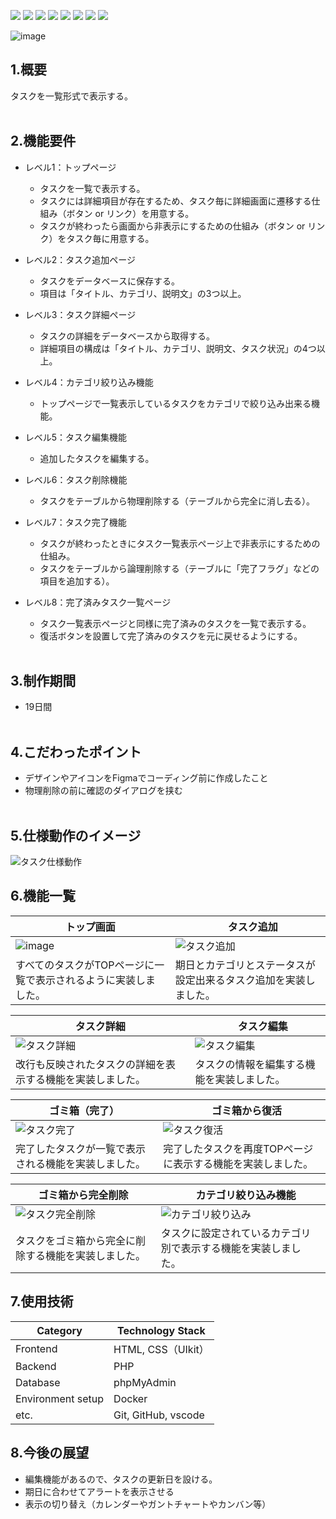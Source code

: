 <img src="https://img.shields.io/badge/PHP-ccc.svg?logo=php&style=flat"> <img src="https://img.shields.io/badge/-CSS3-1572B6.svg?logo=css3&style=flat"> <img src="https://img.shields.io/badge/-HTML5-333.svg?logo=html5&style=flat">
<img src="https://img.shields.io/badge/-Windows-0078D6.svg?logo=windows&style=flat">
<img src="https://img.shields.io/badge/-MySQL-336791.svg?logo=mysql&style=flat">
<img src="https://img.shields.io/badge/-Visual%20Studio%20Code-007ACC.svg?logo=visual-studio-code&style=flat">
<img src="https://img.shields.io/badge/-GitHub-181717.svg?logo=github&style=flat">
<img src="https://img.shields.io/badge/-Docker-EEE.svg?logo=docker&style=flat">

![image](https://github.com/user-attachments/assets/41c44f86-9403-43ee-9e44-7503e1d56a8f)


## 1.概要
タスクを一覧形式で表示する。
<br><br>

## 2.機能要件
- レベル1：トップページ
  - タスクを一覧で表示する。
  - タスクには詳細項目が存在するため、タスク毎に詳細画面に遷移する仕組み（ボタン or リンク）を用意する。
  - タスクが終わったら画面から非表示にするための仕組み（ボタン or リンク）をタスク毎に用意する。

- レベル2：タスク追加ページ
  - タスクをデータベースに保存する。
  - 項目は「タイトル、カテゴリ、説明文」の3つ以上。

- レベル3：タスク詳細ページ
  - タスクの詳細をデータベースから取得する。
  - 詳細項目の構成は「タイトル、カテゴリ、説明文、タスク状況」の4つ以上。

- レベル4：カテゴリ絞り込み機能
  - トップページで一覧表示しているタスクをカテゴリで絞り込み出来る機能。

- レベル5：タスク編集機能
  - 追加したタスクを編集する。
  
- レベル6：タスク削除機能
  - タスクをテーブルから物理削除する（テーブルから完全に消し去る）。

- レベル7：タスク完了機能
  - タスクが終わったときにタスク一覧表示ページ上で非表示にするための仕組み。
  - タスクをテーブルから論理削除する（テーブルに「完了フラグ」などの項目を追加する）。

- レベル8：完了済みタスク一覧ページ
  - タスク一覧表示ページと同様に完了済みのタスクを一覧で表示する。
  - 復活ボタンを設置して完了済みのタスクを元に戻せるようにする。
  <br><br>


## 3.制作期間
 - 19日間
<br><br>

## 4.こだわったポイント
 - デザインやアイコンをFigmaでコーディング前に作成したこと
 - 物理削除の前に確認のダイアログを挟む
<br><br>

## 5.仕様動作のイメージ
![タスク仕様動作](https://github.com/user-attachments/assets/7c0ec238-4c8e-4e65-b385-dc8eaa55304a)


## 6.機能一覧
| トップ画面 |　タスク追加 |
| ---- | ---- |
| ![image](https://github.com/user-attachments/assets/41c44f86-9403-43ee-9e44-7503e1d56a8f) | ![タスク追加](https://github.com/user-attachments/assets/2627759a-d29f-42bd-a1b1-ad33623709f5) |
| すべてのタスクがTOPページに一覧で表示されるように実装しました。 | 期日とカテゴリとステータスが設定出来るタスク追加を実装しました。 |

| タスク詳細 |　タスク編集 |
| ---- | ---- |
| ![タスク詳細](https://github.com/user-attachments/assets/4eab8b18-b54a-407c-bc2f-14b6db879595) | ![タスク編集](https://github.com/user-attachments/assets/6cd547ca-8809-4e3d-8cb9-a01a17fe6e43) |
| 改行も反映されたタスクの詳細を表示する機能を実装しました。 | タスクの情報を編集する機能を実装しました。 |

| ゴミ箱（完了） |　ゴミ箱から復活 |
| ---- | ---- |
| ![タスク完了](https://github.com/user-attachments/assets/091da221-dccd-450a-b984-f7d232670301) | ![タスク復活](https://github.com/user-attachments/assets/297e0651-086c-443a-b78f-76d0b5f45a85) |
| 完了したタスクが一覧で表示される機能を実装しました。 | 完了したタスクを再度TOPページに表示する機能を実装しました。 |

| ゴミ箱から完全削除 |　カテゴリ絞り込み機能 |
| ---- | ---- |
| ![タスク完全削除](https://github.com/user-attachments/assets/346c7b67-e2aa-4b8b-affe-4eb58477c85a) | ![カテゴリ絞り込み](https://github.com/user-attachments/assets/92d12ea0-fc74-4029-80c0-a6a86e3a2a11) |
| タスクをゴミ箱から完全に削除する機能を実装しました。 | タスクに設定されているカテゴリ別で表示する機能を実装しました。 |

## 7.使用技術
| Category          | Technology Stack    | 
| ----------------- | ------------------- | 
| Frontend          | HTML, CSS（UIkit）  | 
| Backend           | PHP                 | 
| Database          | phpMyAdmin          | 
| Environment setup | Docker              | 
| etc.              | Git, GitHub, vscode | 

## 8.今後の展望
 - 編集機能があるので、タスクの更新日を設ける。
 - 期日に合わせてアラートを表示させる
 - 表示の切り替え（カレンダーやガントチャートやカンバン等）
